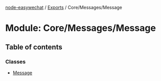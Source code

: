 [node-easywechat](../README.md) / [Exports](../modules.md) / Core/Messages/Message

# Module: Core/Messages/Message

## Table of contents

### Classes

- [Message](../classes/Core_Messages_Message.Message.md)
